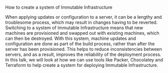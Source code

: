 How to create a system of Immutable Infrastructure

When applying updates or configuration to a server, it can be a lengthy and troublesome process, which may result in changes having to be reverted.
Switching to a system of Immutable Infrastructure means that new machines are provisioned and swapped out with existing machines, which can then be destroyed.
With this system, machine updates and configuration are done as part of the build process, rather than after the server has been provisioned.
This helps to reduce inconsistencies between servers, and as a result, improves the reliability of the deployment process.
In this talk, we will look at how we can use tools like Packer, Chocolatey and Terraform to help create a system for deploying Immutable Infrastructure.
